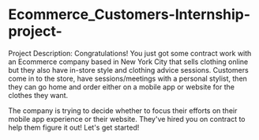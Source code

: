 # Ecommerce_Customers-Internship-project-
Project Description:
Congratulations! You just got some contract work with an Ecommerce company based in New York City that sells clothing online but they also have in-store style and clothing advice sessions. Customers come in to the store, have sessions/meetings with a personal stylist, then they can go home and order either on a mobile app or website for the clothes they want.


The company is trying to decide whether to focus their efforts on their mobile app experience or their website. They've hired you on contract to help them figure it out! Let's get started!

